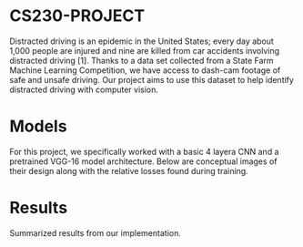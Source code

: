 # CS230-PROJECT
Distracted driving is an epidemic in the United States; every day about 1,000 people are injured and nine are killed from car accidents involving distracted driving [1]. Thanks to a data set collected from a State Farm Machine Learning Competition, we have access to dash-cam footage of safe and unsafe driving. Our project aims to use this dataset to help identify distracted driving with computer vision.

# Models
For this project, we specifically worked with a basic 4 layera CNN and a pretrained VGG-16 model architecture. Below are conceptual images of their design along with the relative losses found during training.

# Results
Summarized results from our implementation.

